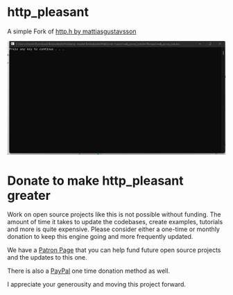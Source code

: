 # http_pleasant
A simple Fork of [http.h by mattiasgustavsson](https://github.com/mattiasgustavsson/libs) 

![Redownloading CodeBlocks from my site](https://raw.githubusercontent.com/pawbyte/http_pleasant/main/gfx/console_downloader_via_http.gif)

Donate to make http_pleasant greater
=========================================
Work on open source projects like this is not possible without funding. The amount of time it takes to update the codebases, create examples, tutorials and more is quite expensive. Please consider either a one-time or monthly donation to keep this engine going and more frequently updated. 

We have a [Patron Page](https://www.patreon.com/pawbyte?ty=h) that you can help fund future open source projects and the updates to this one.

There is also a [PayPal](http://www.pawbyte.com/donate/) one time donation method as well. 

I appreciate your generousity and moving this project forward. 
